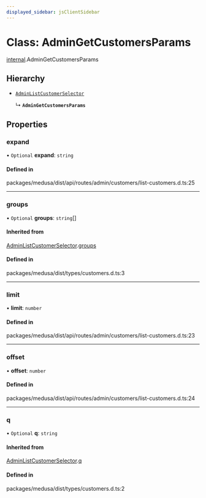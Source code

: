 ```yaml
---
displayed_sidebar: jsClientSidebar
---
```


# Class: AdminGetCustomersParams

[internal](../modules/internal.md).AdminGetCustomersParams

## Hierarchy

- [`AdminListCustomerSelector`](internal.AdminListCustomerSelector.md)

  ↳ **`AdminGetCustomersParams`**

## Properties

### expand

• `Optional` **expand**: `string`

#### Defined in

packages/medusa/dist/api/routes/admin/customers/list-customers.d.ts:25

___

### groups

• `Optional` **groups**: `string`[]

#### Inherited from

[AdminListCustomerSelector](internal.AdminListCustomerSelector.md).[groups](internal.AdminListCustomerSelector.md#groups)

#### Defined in

packages/medusa/dist/types/customers.d.ts:3

___

### limit

• **limit**: `number`

#### Defined in

packages/medusa/dist/api/routes/admin/customers/list-customers.d.ts:23

___

### offset

• **offset**: `number`

#### Defined in

packages/medusa/dist/api/routes/admin/customers/list-customers.d.ts:24

___

### q

• `Optional` **q**: `string`

#### Inherited from

[AdminListCustomerSelector](internal.AdminListCustomerSelector.md).[q](internal.AdminListCustomerSelector.md#q)

#### Defined in

packages/medusa/dist/types/customers.d.ts:2

